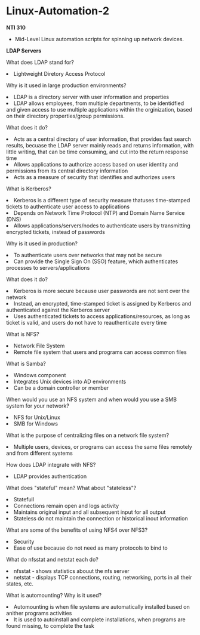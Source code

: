 # Linux-Automation-2
<b>NTI 310</b>
<ul>
<li>Mid-Level Linux automation scripts for spinning up network devices.</li>
</ul>
<b>LDAP Servers</b>

What does LDAP stand for?
<li>Lightweight Diretory Access Protocol</li>

Why is it used in large production environments?
<li>LDAP is a directory server with user information and properties</li>
<li>LDAP allows employees, from multiple departments, to be identidfied and given access to use multiple applications within the orginization, based on their directory properties/group permissions.</li>

What does it do?
<li>Acts as a central directory of user information, that provides fast search results, becuase the LDAP server mainly reads and returns information, with little writing, that can be time consuming, and cut into the return response time</li>
<li>Allows applications to authorize access based on user identity and permissions from its central directory information</li>
<li>Acts as a measure of security that identifies and authorizes users</li>

What is Kerberos?
<li>Kerberos is a different type of security measure thatuses time-stamped tickets to authenticate user access to applications</li>
<li>Depends on Network Time Protocol (NTP) and Domain Name Service (DNS)</li>
<li>Allows applications/servers/nodes to authenticate users by transmitting encrypted tickets, instead of passwords</li>

Why is it used in production?
<li>To authenticate users over networks that may not be secure</li>
<li>Can provide the Single Sign On (SSO) feature, which authenticates processes to servers/applications</li>

What does it do?
<li>Kerberos is more secure because user passwords are not sent over the network</li>
<li>Instead, an encrypted, time-stamped ticket is assigned by Kerberos and authenticated against the Kerberos server</li>
<li>Uses authenticated tickets to access applications/resources, as long as ticket is valid, and users do not have to reauthenticate every time</li>

What is NFS?
<li>Network File System</li>
<li>Remote file system that users and programs can access common files</li>

What is Samba?
<li>Windows component</li>
<li>Integrates Unix devices into AD environments</li>
<li>Can be a domain controller or member</li>

When would you use an NFS system and when would you use a SMB system for your network?
<li>NFS for Unix/Linux</li>
<li>SMB for Windows</li>

What is the purpose of centralizing files on a network file system?
<li>Multiple users, devices, or programs can access the same files remotely and from different systems</li>

How does LDAP integrate with NFS?
<li>LDAP provides authentication</li>

What does "stateful" mean?  What about "stateless"?
<li>Statefull</li>
  <li>Connections remain open and logs activity</li>
  <li>Maintains original input and all subsequent input for all output</li>
  <li>Stateless do not maintain the connection or historical inout information</li>

What are some of the benefits of using NFS4 over NFS3?
<li>Security</li>
<li>Ease of use because do not need as many protocols to bind to</li>

What do nfsstat and netstat each do?
<li>nfsstat - shows statistics abouut the nfs server</li>
<li>netstat - displays TCP connections, routing, networking, ports in all their states, etc.</li>

What is automounting?  Why is it used?
<li>Automounting is when file systems are automatically installed based on anither programs activities</li>
<li>It is used to autoinstall and complete installations, when programs are found missing, to complete the task</li>
